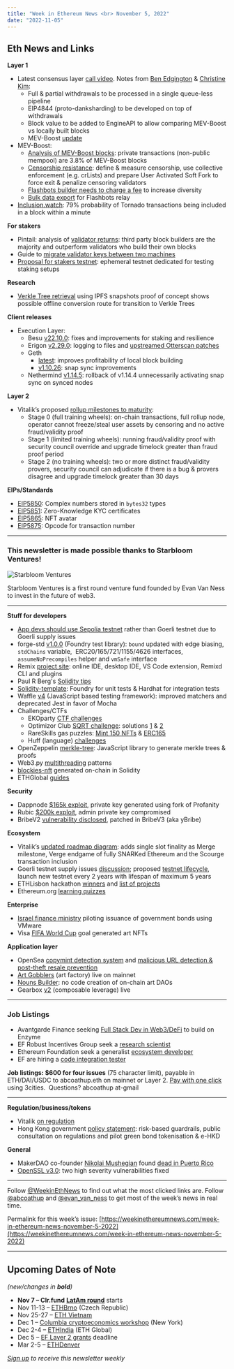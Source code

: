 ```yaml
---
title: "Week in Ethereum News <br> November 5, 2022"
date: "2022-11-05"
---
```


## **Eth News and Links**

**Layer 1**

- Latest consensus layer [call video](https://www.youtube.com/watch?v=GWkhFCvwOT4&t=68s). Notes from [Ben Edgington](https://hackmd.io/@benjaminion/SkCPPHZHs) & [Christine Kim](https://www.galaxy.com/research/insights/ethereum-consensus-layer-call-97/):
    - Full & partial withdrawals to be processed in a single queue-less pipeline
    - EIP4844 (proto-danksharding) to be developed on top of withdrawals
    - Block value to be added to EngineAPI to allow comparing MEV-Boost vs locally built blocks
    - MEV-Boost [update](https://collective.flashbots.net/t/mev-boost-status-update-2022-11-03/695)
- MEV-Boost:
    - [Analysis of MEV-Boost blocks](https://twitter.com/blocknative/status/1587948088445935617): private transactions (non-public mempool) are 3.8% of MEV-Boost blocks
    - [Censorship resistance](https://stonecoldpat.substack.com/p/mev-boost): define & measure censorship, use collective enforcement (e.g. crLists) and prepare User Activated Soft Fork to force exit & penalize censoring validators
    - [Flashbots builder needs to charge a fee](https://mirror.xyz/sajz.sismo.eth/WK26Itw23TFa3tsncYjarpfjHvqEJfPul0bgDPMyYd8) to increase diversity
    - [Bulk data export](https://collective.flashbots.net/t/flashbots-relay-bulk-data-exports-payloads-and-builder-submissions/700) for Flashbots relay
- [Inclusion.watch](https://www.inclusion.watch/): 79% probability of Tornado transactions being included in a block within a minute

**For stakers**

- Pintail: analysis of [validator returns](https://pintail.xyz/posts/since-the-merge/): third party block builders are the majority and outperform validators who build their own blocks
- Guide to [migrate validator keys between two machines](https://ethstaker.gitbook.io/ethstaker-knowledge-base/tutorials/validator-key-migration)
- [Proposal for stakers testnet](https://notes.ethereum.org/@mario-havel/stakers-testnet): ephemeral testnet dedicated for testing staking setups

**Research**

- [Verkle Tree retrieval](https://twitter.com/giuliorebuffo/status/1586490619236597760) using IPFS snapshots proof of concept shows possible offline conversion route for transition to Verkle Trees

**Client releases**

- Execution Layer:
    - Besu [v22.10.0](https://consensys.net/blog/news/besu-22-10-0-quarterly-release-brings-big-improvements-for-performance-resiliency-on-ethereum-mainnet/): fixes and improvements for staking and resilience
    - Erigon [v2.29.0](https://twitter.com/ErigonEth/status/1588554753893621762): logging to files and [upstreamed Otterscan patches](https://twitter.com/wmitsuda/status/1588070711280680960)
    - Geth
        - [latest](https://twitter.com/vdwijden/status/1588133028546625537): improves profitability of local block building
        - [v1.10.26](https://github.com/ethereum/go-ethereum/releases/tag/v1.10.26): snap sync improvements
    - Nethermind [v1.14.5](https://github.com/NethermindEth/nethermind/releases/tag/1.14.5): rollback of v1.14.4 unnecessarily activating snap sync on synced nodes

**Layer 2**

- Vitalik’s proposed [rollup milestones to maturity](https://ethereum-magicians.org/t/proposed-milestones-for-rollups-taking-off-training-wheels/11571): 
    - Stage 0 (full training wheels): on-chain transactions, full rollup node, operator cannot freeze/steal user assets by censoring and no active fraud/validity proof
    - Stage 1 (limited training wheels): running fraud/validity proof with security council override and upgrade timelock greater than fraud proof period
    - Stage 2 (no training wheels): two or more distinct fraud/validity provers, security council can adjudicate if there is a bug & provers disagree and upgrade timelock greater than 30 days

**EIPs/Standards**

- [EIP5850](https://github.com/ethereum/EIPs/pull/5850/files): Complex numbers stored in `bytes32` types
- [EIP5851](https://github.com/ethereum/EIPs/pull/5851/files): Zero-Knowledge KYC certificates
- [EIP5865](https://github.com/ethereum/EIPs/pull/5865/files): NFT avatar
- [EIP5875](https://github.com/ethereum/EIPs/pull/5875/files): Opcode for transaction number

* * *

### **This newsletter is made possible thanks to Starbloom Ventures!**

![Starbloom Ventures](https://weekinethereumnews.com/wp-content/uploads/2021/11/Screenshot-from-2021-11-19-15-25-51.png)

Starbloom Ventures is a first round venture fund founded by Evan Van Ness to invest in the future of web3.

* * *

**Stuff for developers**

- [App devs should use Sepolia testnet](https://twitter.com/lightclients/status/1587914219214999552) rather than Goerli testnet due to Goerli supply issues
- forge-std [v1.0.0](https://twitter.com/msolomon44/status/1587171153918840833) (Foundry test library): `bound` updated with edge biasing, `stdChains` variable,  ERC20/165/721/1155/4626 interfaces, `assumeNoPrecompiles` helper and `vmSafe` interface
- Remix [project site](https://remix-project.org/): online IDE, desktop IDE, VS Code extension, Remixd CLI and plugins
- Paul R Berg's [Solidity tips](https://typefully.com/PaulRBerg/nkgrFkU)
- [Solidity-template](https://github.com/mattstam/solidity-template#readme): Foundry for unit tests & Hardhat for integration tests
- Waffle [v4](https://medium.com/truefieng/waffle-4-is-out-c0754f9c7271) (JavaScript based testing framework): improved matchers and deprecated Jest in favor of Mocha
- Challenges/CTFs
    - EKOparty [CTF challenges](https://www.ctfprotocol.com/tracks/eko2022)
    - Optimizor Club [SQRT challenge](https://github.com/OptimizorClub/sqrt_foundry_template#readme): solutions [1](https://twitter.com/high_byte/status/1587534080945659905) & [2](https://twitter.com/kanewallmann/status/1588127465356300288)
    - RareSkills gas puzzles: [Mint 150 NFTs](https://twitter.com/rareskills_io/status/1585390826943049729) & [ERC165](https://twitter.com/rareskills_io/status/1587927413455192065)
    - Huff (language) [challenges](https://twitter.com/huff_language/status/1586425112135278592)
- OpenZeppelin [merkle-tree](https://github.com/OpenZeppelin/merkle-tree#readme): JavaScript library to generate merkle trees & proofs
- Web3.py [multithreading](https://snakecharmers.ethereum.org/web3-py-patterns-multithreading/) patterns
- [blockies-nft](https://github.com/wighawag/blockies-nft#readme) generated on-chain in Solidity
- ETHGlobal [guides](https://ethglobal.com/guides)

**Security**

- Dappnode [$165k exploit](https://twitter.com/DAppNode/status/1586769313872101376), private key generated using fork of Profanity
- Rubic [$200k exploit](https://twitter.com/CryptoRubic/status/1587704548688367619), admin private key compromised
- BribeV2 [vulnerability disclosed](https://github.com/yearn/yearn-security/blob/master/disclosures/2022-11-01.md), patched in BribeV3 (aka yBribe)

**Ecosystem**

- Vitalik’s [updated roadmap diagram](https://twitter.com/vitalikbuterin/status/1588669782471368704): adds single slot finality as Merge milestone, Verge endgame of fully SNARKed Ethereum and the Scourge transaction inclusion
- Goerli testnet supply issues [discussion](https://github.com/eth-clients/goerli/issues/129#issuecomment-1298896603); proposed [testnet lifecycle](https://ethereum-magicians.org/t/proposal-predictable-ethereum-testnet-lifecycle/11575), launch new testnet every 2 years with lifespan of maximum 5 years
- ETHLisbon hackathon [winners](https://eth-lisbon.notion.site/Winners-0b5e1564d84044718ec6d5be50f6d108) and [list of projects](https://taikai.network/ethlisbon/hackathons/ethlisbon-2022/projects)
- Ethereum.org [learning quizzes](https://twitter.com/ethdotorg/status/1587833328240971777)

**Enterprise**

- [Israel finance ministry](https://news.vmware.com/technologies/vmware-blockchain-ethereum-momentum) piloting issuance of government bonds using VMware
- Visa [FIFA World Cup](https://twitter.com/cuysheffield/status/1587469469844049921) goal generated art NFTs

**Application layer**

- OpenSea [copymint detection system](https://twitter.com/opensea/status/1587194630432497664) and [malicious URL detection & post-theft resale prevention](https://opensea.io/blog/announcements/our-efforts-to-prevent-nft-theft/)
- [Art Gobblers](https://artgobblers.com/) (art factory) live on mainnet
- [Nouns Builder](https://nouns.build/): no code creation of on-chain art DAOs
- Gearbox [v2](https://twitter.com/GearboxProtocol/status/1587184991624208384) (composable leverage) live

* * *

### Job Listings

- Avantgarde Finance seeking [Full Stack Dev in Web3/DeFi](https://apply.workable.com/avantgarde-finance/j/3974DA97B8/) to build on Enzyme
- EF Robust Incentives Group seek a [research scientist](https://jobs.lever.co/ethereumfoundation/cd2382ec-abbd-493b-b942-b5e2a61a6c0a)
- Ethereum Foundation seek a generalist [ecosystem developer](https://jobs.lever.co/ethereumfoundation/6b80a26f-7db3-4415-8339-a3543a967998?lever-origin=applied&lever-source%5B%5D=Week%20in%20Ethereum)
- EF are hiring a [code integration tester](https://jobs.lever.co/ethereumfoundation/6feeb8cb-bd05-4f24-9fda-9ba3be98e5a4)

**Job listings: $600 for four issues** (75 character limit), payable in ETH/DAI/USDC to abcoathup.eth on mainnet or Layer 2. [Pay with one click](https://3cities.xyz/#/pay?c=H4sIAHqco2IAAyXOMU6EQBSA4atMqVbAgGjJuqzGmI3JrrHcDMODnQAz5L03ERsTLey9gtJop8bGUk-xt5HE4m-__A_vPbreEZRZjQAdWH58ZZeVJQLR7iAYQglFKeNYVipJ0mQR5EWYSpCRnB_F4fEijZPopJqFz5v-Z9xg3_-O1jHsTq8BGmGsyHkLCL4TS7ghce4KcWGIja1F5XDKozBEHkjs3aWJ0FuFSjOgaE1neP-jdbXRqs2IgNdGN4AvV6v5t-qct5zRzNRL3xWAZzCsGCf3LRgiqWV8GASfxKgY6ttLhGq6sBro_otdA_afygfdejLO0tM4qes_d-LI2xABAAA) using 3cities.  Questions? abcoathup at-gmail

* * *

**Regulation/business/tokens**

- Vitalik [on regulation](https://twitter.com/vitalikbuterin/status/1586557896351186944)
- Hong Kong government [policy statement](https://www.info.gov.hk/gia/general/202210/31/P2022103000454.htm): risk-based guardrails, public consultation on regulations and pilot green bond tokenisation & e-HKD

**General**

- MakerDAO co-founder [Nikolai Mushegian](https://nikolai.fyi/) found [dead in Puerto Rico](https://twitter.com/OmniCraig/status/1586432239105060864)
- [OpenSSL v3.0](https://www.openssl.org/blog/blog/2022/11/01/email-address-overflows/): two high severity vulnerabilities fixed

* * *

Follow [@WeekinEthNews](https://twitter.com/WeekInEthNews) to find out what the most clicked links are. Follow [@abcoathup](https://twitter.com/abcoathup) and [@evan\_van\_ness](https://twitter.com/evan_van_ness) to get most of the week’s news in real time.

Permalink for this week’s issue: [https://weekinethereumnews.com/week-in-ethereum-news-november-5-2022](https://weekinethereumnews.com/week-in-ethereum-news-november-5-2022)

* * *

## Upcoming Dates of Note

_(new/changes in_ **_bold_**_)_

- **Nov 7 – Clr.fund** [**LatAm round**](https://twitter.com/clrfund/status/1587077979053727746) starts
- Nov 11-13 – [ETHBrno](https://ethbrno.cz/) (Czech Republic)
- Nov 25-27 – [ETH Vietnam](https://www.eth-vietnam.com/)
- Dec 1 – [Columbia cryptoeconomics workshop](https://bit.ly/columbiacryptoeconomics) (New York)
- Dec 2-4 – [ETHIndia](https://ethindia.co/) (ETH Global)
- Dec 5 – [EF Layer 2 grants](https://esp.ethereum.foundation/layer-2-grants) deadline
- Mar 2-5 – [ETHDenver](https://www.ethdenver.com/)

[_Sign up_](https://weekinethereum.substack.com/subscribe#about) _to receive this newsletter weekly_
